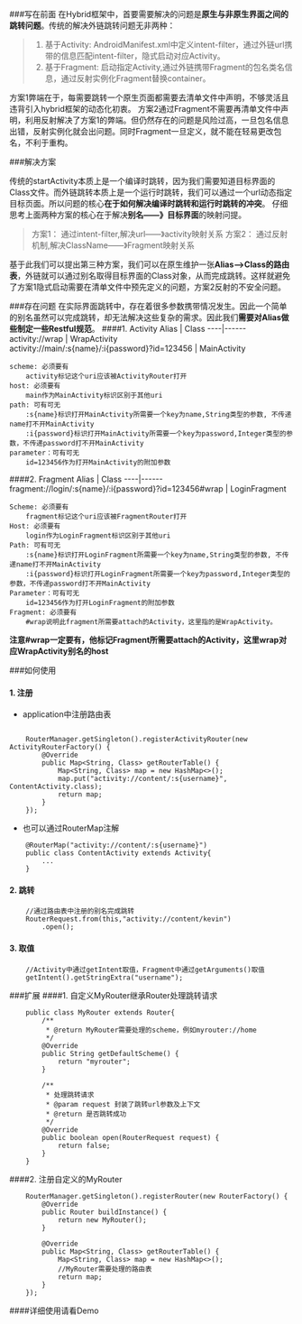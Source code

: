 ###写在前面
在Hybrid框架中，首要需要解决的问题是**原生与非原生界面之间的跳转问题**。传统的解决外链跳转问题无非两种：
>1. 基于Activity: AndroidManifest.xml中定义intent-filter，通过外链url携带的信息匹配intent-filter，隐式启动对应Activity。
>2. 基于Fragment: 启动指定Activity,通过外链携带Fragment的包名类名信息，通过反射实例化Fragment替换container。
    
方案1弊端在于，每需要跳转一个原生页面都需要去清单文件中声明，不够灵活且违背引入hybrid框架的动态化初衷。
方案2通过Fragment不需要再清单文件中声明，利用反射解决了方案1的弊端。但仍然存在的问题是风险过高，一旦包名信息出错，反射实例化就会出问题。同时Fragment一旦定义，就不能在轻易更改包名，不利于重构。



###解决方案

传统的startActivity本质上是一个编译时跳转，因为我们需要知道目标界面的Class文件。而外链跳转本质上是一个运行时跳转，我们可以通过一个url动态指定目标页面。所以问题的核心**在于如何解决编译时跳转和运行时跳转的冲突**。
仔细思考上面两种方案的核心在于解决**别名——》目标界面**的映射问提。
> 方案1： 通过intent-filter,解决url——》activity映射关系
> 方案2： 通过反射机制,解决ClassName——》Fragment映射关系

基于此我们可以提出第三种方案，我们可以在原生维护一张**Alias——>Class的路由表**，外链就可以通过别名取得目标界面的Class对象，从而完成跳转。这样就避免了方案1隐式启动需要在清单文件中预先定义的问题，方案2反射的不安全问题。

###存在问题
在实际界面跳转中，存在着很多参数携带情况发生。因此一个简单的别名虽然可以完成跳转，却无法解决这些复杂的需求。因此我们**需要对Alias做些制定一些Restful规范**。
####1. Activity
Alias | Class 
----|------
activity://wrap | WrapActivity  
activity://main/:s{name}/:i{password}?id=123456 | MainActivity  

    scheme: 必须要有
        activity标记这个uri应该被ActivityRouter打开
    host: 必须要有
        main作为MainActivity标识区别于其他uri
    path: 可有可无
        :s{name}标识打开MainActivity所需要一个key为name,String类型的参数, 不传递name打不开MainActivity
        :i{password}标识打开MainActivity所需要一个key为password,Integer类型的参数，不传递password打不开MainActivity
    parameter：可有可无
        id=123456作为打开MainActivity的附加参数

 
####2. Fragment
Alias | Class 
----|------
fragment://login/:s{name}/:i{password}?id=123456#wrap | LoginFragment  

    Scheme: 必须要有
        fragment标记这个uri应该被FragmentRouter打开
    Host: 必须要有
        login作为LoginFragment标识区别于其他uri
    Path: 可有可无
        :s{name}标识打开LoginFragment所需要一个key为name,String类型的参数, 不传递name打不开MainActivity
        :i{password}标识打开LoginFragment所需要一个key为password,Integer类型的参数，不传递password打不开MainActivity
    Parameter：可有可无
        id=123456作为打开LoginFragment的附加参数
    Fragment: 必须要有
        #wrap说明此fragment所需要attach的Activity，这里指的是WrapActivity。
**注意#wrap一定要有，他标记Fragment所需要attach的Activity，这里wrap对应WrapActivity别名的host**

###如何使用
####  1. 注册
* application中注册路由表
```
   
    RouterManager.getSingleton().registerActivityRouter(new ActivityRouterFactory() {
        @Override
        public Map<String, Class> getRouterTable() {
            Map<String, Class> map = new HashMap<>();
            map.put("activity://content/:s{username}", ContentActivity.class);
            return map;
        }
    });
```
* 也可以通过RouterMap注解
```
    @RouterMap("activity://content/:s{username}")
    public class ContentActivity extends Activity{
        ...
    }
```

####  2. 跳转
```
    //通过路由表中注册的别名完成跳转
    RouterRequest.from(this,"activity://content/kevin")
        .open();
```

####  3. 取值    
```
    //Activity中通过getIntent取值，Fragment中通过getArguments()取值
    getIntent().getStringExtra("username");
```


###扩展
####1. 自定义MyRouter继承Router处理跳转请求
```
    public class MyRouter extends Router{
        /**
         * @return MyRouter需要处理的scheme，例如myrouter://home
         */
        @Override
        public String getDefaultScheme() {
            return "myrouter";
        }
    
        /**
         * 处理跳转请求
         * @param request 封装了跳转url参数及上下文
         * @return 是否跳转成功
         */
        @Override
        public boolean open(RouterRequest request) {
            return false;
        }
    }
```

####2. 注册自定义的MyRouter
```
    RouterManager.getSingleton().registerRouter(new RouterFactory() {
        @Override
        public Router buildInstance() {
            return new MyRouter();
        }

        @Override
        public Map<String, Class> getRouterTable() {
            Map<String, Class> map = new HashMap<>();
            //MyRouter需要处理的路由表
            return map;
        }
    });
```

####详细使用请看Demo
